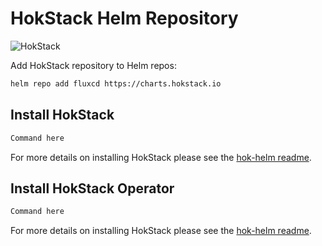 # HokStack Helm Repository

![HokStack](https://i.imgur.com/OpZGcib.png)

Add HokStack repository to Helm repos:

```bash
helm repo add fluxcd https://charts.hokstack.io
```

## Install HokStack

```bash
Command here
```

For more details on installing HokStack please see the [hok-helm readme](https://github.com/hokstack/hok-helm/blob/master/README.md).

## Install HokStack Operator

```bash
Command here
```
For more details on installing HokStack please see the [hok-helm readme](https://github.com/hokstack/hok-helm/blob/master/README.md).
